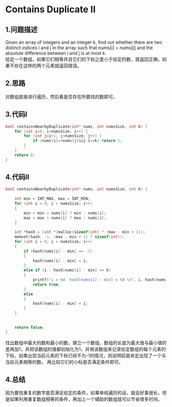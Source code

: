 Contains Duplicate II
====

1.问题描述
---

Given an array of integers and an integer k, find out whether there are two distinct indices i and j in the array such that nums[i] = nums[j] and the absolute difference between i and j is at most k. <br>
给定一个数组，如果它们相等并且它们的下标之差小于给定的数，就返回正确，如果不存在这样的两个元素就返回错误。

2.思路
---

对数组直接进行遍历，然后看是否存在所要找的数即可。


3.代码I
---

```c
bool containsNearbyDuplicate(int* nums, int numsSize, int k) {
    for (int i=0; i<numsSize; i++) {
        for (int j=i+1; j<numsSize; j++) {
            if (nums[i]==nums[j]&&j-i<=k) return 1;
        }
    }
    return 0;
}
```

4.代码II
---

```c
bool containsNearbyDuplicate(int* nums, int numsSize, int k) {
    
    int min = INT_MAX, max = INT_MIN;
    for (int i = 0; i < numsSize; i++)
    {
        min = min < nums[i] ? min : nums[i];
        max = max > nums[i] ? max : nums[i];
    }
    
    int *hash = (int *)malloc(sizeof(int) * (max - min + 1));
    memset(hash, -1, (max - min + 1) * sizeof(int));
    for (int i = 0; i < numsSize; i++)
    {
        if (hash[nums[i] - min] == -1)
        {
            hash[nums[i] - min] = i;
        }
        else if (i - hash[nums[i] - min] <= k)
        {
            printf("i = %d  hash[nums[i] - min] = %d \n", i, hash[nums[i] - min]);
            return true;
        }
        else
        {
            hash[nums[i] - min] = i;
        }
    }
    
    
    return false;
}
```

找出数组中最大的数和最小的数，建立一个数组，数组的长度为最大值与最小值的差再加1，并把该数组的值都初始化为1，并用该数组来记录给定数组的每个元素的下标，如果出现当前元素的下标已经不为-1的情况，则说明前面肯定出现了一个与当前元素相等的数，
再比较它们的小标是否满足条件即可。

4.总结
---

因为要找重复的数字是否满足给定的条件，如果单纯遍历的话，就会好事很长，但是如果利用重复数组相等的条件，再加上一个辅助的数组就可以节省很多时间。
